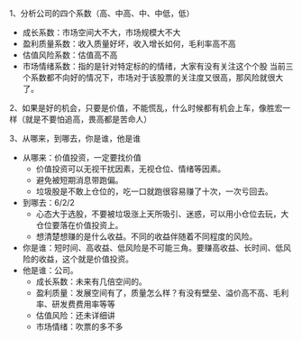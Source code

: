 1、分析公司的四个系数（高、中高、中、中低，低）
- 成长系数：市场空间大不大，市场规模大不大
- 盈利质量系数：收入质量好坏，收入增长如何，毛利率高不高
- 估值风险系数：估值高不高
- 市场情绪系数：指的是针对特定标的的情绪，大家有没有关注这个个股
当前三个系数都不向好的情况下，市场对于该股票的关注度又很高，那风险就很大了。

2、如果是好的机会，只要是价值，不能慌乱，什么时候都有机会上车，像胜宏一样（就是不要怕追高，畏高都是苦命人）

3、从哪来，到哪去，你是谁，他是谁
- 从哪来：价值投资，一定要找价值
	- 价值投资可以无视干扰因素，无视仓位、情绪等因素。
	- 避免被短期消息带跑偏。
	- 垃圾股是不敢上仓位的，吃一口就跑很容易赚了十次，一次亏回去。
- 到哪去：6/2/2
	- 心态大于选股，不要被垃圾涨上天所吸引、迷惑，可以用小仓位去玩，大仓位要落在价值投资上。
	- 想清楚想赚的是什么收益。不同的收益伴随着不同程度的风险。
- 你是谁：短时间、高收益、低风险是不可能三角。要赚高收益、长时间、低风险的收益，这个就是价值投资。
- 他是谁：公司。
	- 成长系数：未来有几倍空间的。
	- 盈利质量：发展空间有了，质量怎么样？有没有壁垒、溢价高不高、毛利率、研发费费用率等等
	- 估值风险：还未详细讲
	- 市场情绪：吹票的多不多
